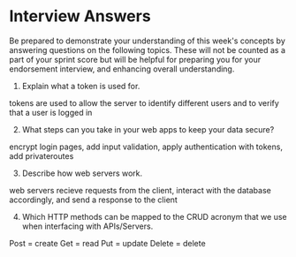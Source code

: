 # Interview Answers
Be prepared to demonstrate your understanding of this week's concepts by answering questions on the following topics. These will not be counted as a part of your sprint score but will be helpful for preparing you for your endorsement interview, and enhancing overall understanding.


1. Explain what a token is used for.

tokens are used to allow the server to identify different users and to verify that a user is logged in

2. What steps can you take in your web apps to keep your data secure?

encrypt login pages, add input validation, apply authentication with tokens, add privateroutes

3. Describe how web servers work.

web servers recieve requests from the client, interact with the database accordingly, and send a response to the client

4. Which HTTP methods can be mapped to the CRUD acronym that we use when interfacing with APIs/Servers.

Post = create
Get = read
Put = update
Delete = delete